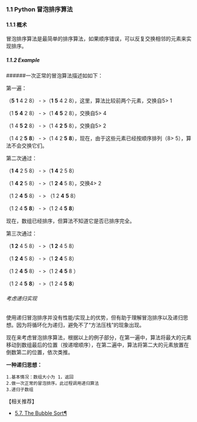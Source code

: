 ### 1.1 Python 冒泡排序算法
#### 1.1.1 概术

冒泡排序算法是最简单的排序算法，如果顺序错误，可以反复交换相邻的元素来实现排序。

##### 1.1.2 Example
######一次正常的冒泡算法描述如如下：

第一遍：

（**5** **1** 4 2 8） - >（**1** **5** 4 2 8），这里，算法比较前两个元素，交换自5> 1

（1 **5** **4** 2 8） - >（1 **4** **5** 2 8），交换自5> 4 

（1 4 **5** **2** 8） - >（1 4 **2** **5** 8），交换自5> 2 

（1 4 2 **5** **8**） - >（1 4 2 **5** **8**），现在，由于这些元素已经按顺序排列（8> 5），算法不会交换它们。

第二次通过：

（**1** **4** 2 5 8） - >（**1** **4** 2 5 8）

（1 **4** **2** 5 8） - >（1 **2** **4** 5 8），交换4> 2 

（1 2 **4** **5** 8） - > （1 2 **4** **5** 8）

（1 2 4 **5** **8**） - >（1 2 4 **5** **8**）

现在，数组已经排序，但算法不知道它是否已排序完全。

第三次通过：

（**1** **2** 4 5 8） - >（**1** **2** 4 5 8）

（1 **2** **4** 5 8） - >（1 **2** **4** 5 8）

（1 2 **4** **5** 8） - >（1 2 **4** **5** 8 ）

（1 2 4 **5** **8**） - >（1 2 4 **5** **8**）

###### 考虑递归实现
使用递归冒泡排序并没有性能/实现上的优势，但有助于理解冒泡排序以及递归思想。因为将循环化为递归，避免不了“方法压栈”的现象出现。

现在来考虑冒泡排序算法，根据以上的例子部分，在第一遍中，算法将最大的元素移动到数组最后的位置（按递增顺序），在第二遍中，算法将第二大的元素放置在倒数第二的位置，依次类推。

**一种递归思想：**

    1.基本情况：数组大小为 1，返回
    2.做一次正常的冒泡排序。此过程调用递归算法
    3.递归子数组


【相关推荐】
+ [5.7. The Bubble Sort¶](http://interactivepython.org/runestone/static/pythonds/SortSearch/TheBubbleSort.html)